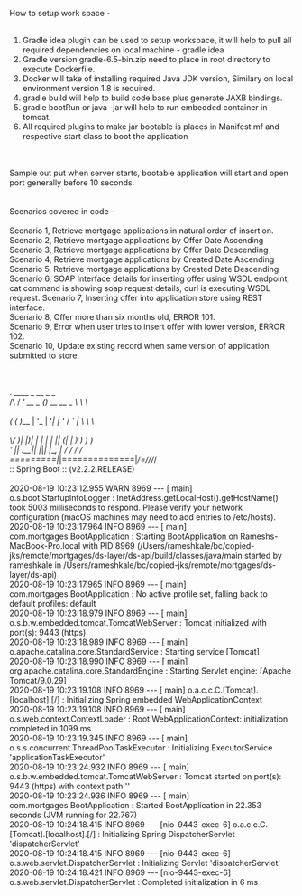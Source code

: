 

How to setup work space - </br>
</br>
1. Gradle idea plugin can be used to setup workspace, it will help to pull all required dependencies on local machine - gradle idea</br>
2. Gradle version gradle-6.5-bin.zip need to place in root directory to execute Dockerfile. </br>
3. Docker will take of installing required Java JDK version, Similary on local environment version 1.8 is required. </br>
4. gradle build will help to build code base plus generate JAXB bindings. </br>
5. gradle bootRun or java -jar <jarfilename> will help to run embedded container in tomcat. </br>
6. All required plugins to make jar bootable is places in Manifest.mf and respective start class to boot the application </br>
</br>
</br>
Sample out put when server starts, bootable application will start and open port generally before 10 seconds. </br>
</br>
</br>
Scenarios covered in code - </br>
</br>
Scenario 1, Retrieve mortgage applications in natural order of insertion. </br>
Scenario 2, Retrieve mortgage applications by Offer Date Ascending </br>
Scenario 3, Retrieve mortgage applications by Offer Date Descending  </br>
Scenario 4, Retrieve mortgage applications by Created Date Ascending </br>
Scenario 5, Retrieve mortgage applications by Created Date Descending  </br>
Scenario 6, SOAP Interface details for inserting offer using WSDL endpoint, cat command is showing soap request details, curl is executing WSDL request. 
Scenario 7, Inserting offer into application store using REST interface. </br>
Scenario 8, Offer more than six months old,  ERROR 101. </br>
Scenario 9, Error when user tries to insert offer with lower version, ERROR 102. </br>
Scenario 10, Update existing record when same version of application submitted to store. </br>
</br>


</br>  .   ____          _            __ _ _
</br> /\\ / ___'_ __ _ _(_)_ __  __ _ \ \ \ \
</br>( ( )\___ | '_ | '_| | '_ \/ _` | \ \ \ \
</br> \\/  ___)| |_)| | | | | || (_| |  ) ) ) )
</br>  '  |____| .__|_| |_|_| |_\__, | / / / /
</br> =========|_|==============|___/=/_/_/_/
</br> :: Spring Boot ::        (v2.2.2.RELEASE)
</br>
</br>2020-08-19 10:23:12.955  WARN 8969 --- [           main] o.s.boot.StartupInfoLogger               : InetAddress.getLocalHost().getHostName() took 5003 milliseconds to respond. Please verify your network configuration (macOS machines may need to add entries to /etc/hosts).
</br>2020-08-19 10:23:17.964  INFO 8969 --- [           main] com.mortgages.BootApplication            : Starting BootApplication on Rameshs-MacBook-Pro.local with PID 8969 (/Users/rameshkale/bc/copied-jks/remote/mortgages/ds-layer/ds-api/build/classes/java/main started by rameshkale in /Users/rameshkale/bc/copied-jks/remote/mortgages/ds-layer/ds-api)
</br>2020-08-19 10:23:17.965  INFO 8969 --- [           main] com.mortgages.BootApplication            : No active profile set, falling back to default profiles: default
</br>2020-08-19 10:23:18.979  INFO 8969 --- [           main] o.s.b.w.embedded.tomcat.TomcatWebServer  : Tomcat initialized with port(s): 9443 (https)
</br>2020-08-19 10:23:18.989  INFO 8969 --- [           main] o.apache.catalina.core.StandardService   : Starting service [Tomcat]
</br>2020-08-19 10:23:18.990  INFO 8969 --- [           main] org.apache.catalina.core.StandardEngine  : Starting Servlet engine: [Apache Tomcat/9.0.29]
</br>2020-08-19 10:23:19.108  INFO 8969 --- [           main] o.a.c.c.C.[Tomcat].[localhost].[/]       : Initializing Spring embedded WebApplicationContext
</br>2020-08-19 10:23:19.108  INFO 8969 --- [           main] o.s.web.context.ContextLoader            : Root WebApplicationContext: initialization completed in 1099 ms
</br>2020-08-19 10:23:19.345  INFO 8969 --- [           main] o.s.s.concurrent.ThreadPoolTaskExecutor  : Initializing ExecutorService 'applicationTaskExecutor'
</br>2020-08-19 10:23:24.932  INFO 8969 --- [           main] o.s.b.w.embedded.tomcat.TomcatWebServer  : Tomcat started on port(s): 9443 (https) with context path ''
</br>2020-08-19 10:23:24.936  INFO 8969 --- [           main] com.mortgages.BootApplication            : Started BootApplication in 22.353 seconds (JVM running for 22.767)
</br>2020-08-19 10:24:18.415  INFO 8969 --- [nio-9443-exec-6] o.a.c.c.C.[Tomcat].[localhost].[/]       : Initializing Spring DispatcherServlet 'dispatcherServlet'
</br>2020-08-19 10:24:18.415  INFO 8969 --- [nio-9443-exec-6] o.s.web.servlet.DispatcherServlet        : Initializing Servlet 'dispatcherServlet'
</br>2020-08-19 10:24:18.421  INFO 8969 --- [nio-9443-exec-6] o.s.web.servlet.DispatcherServlet        : Completed initialization in 6 ms










